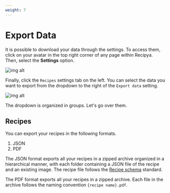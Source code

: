 ```yaml
---
weight: 7
---
```


# Export Data

It is possible to download your data through the settings. To access them, click on your avatar in the top right
corner of any page within Recipya. Then, select the **Settings** option.

![img alt](/img/features/settings-access.png)

Finally, click the `Recipes` settings tab on the left. You can select the data you want to export from the dropdown
to the right of the `Export data` setting.

![img alt](/img/features/settings-export.png)

The dropdown is organized in groups. Let's go over them.

## Recipes

You can export your recipes in the following formats.
1. JSON
2. PDF

The JSON format exports all your recipes in a zipped archive organized in a hierarchical manner, with each folder 
containing a JSON file of the recipe and an existing image. The recipe file follows the 
[Recipe schema](https://schema.org/Recipe) standard.

The PDF format exports all your recipes in a zipped archive. Each file in the archive follows the naming 
convention `{recipe name}.pdf`.